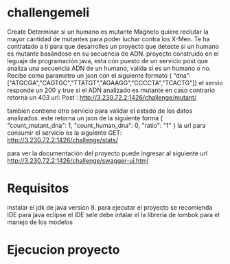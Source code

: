 # challengemeli
Create Determinar si un humano es mutante
Magneto quiere reclutar la mayor cantidad de mutantes para poder luchar
contra los X-Men.
Te ha contratado a ti para que desarrolles un proyecto que detecte si un
humano es mutante basándose en su secuencia de ADN.
proyecto construido en el leguaje de programación java, esta con puesto de un servicio 
post que analiza una secuencia ADN de un humano, valida si es un humano o no. Recibe 
como parametro un json con el siguiente formato { “dna”:["ATGCGA","CAGTGC","TTATGT","AGAAGG","CCCCTA","TCACTG"]}
el servio responde un 200 y true si el ADN analizado es mutante en caso contrario retorna un 403
url:  Post : http://3.230.72.2:1426/challenge/mutant/

tambien contiene otro servicio para validar el estado de los datos analizados. este retorna un json 
de la siguiente forma {
    "count_mutant_dna": 1,
    "count_human_dna": 0,
    "ratio": "1"
}
la url para consumir el servicio es la siguiente
GET: http://3.230.72.2:1426/challenge/stats/

para ver la documentación del proyecto puede ingresar al siguiente url
http://3.230.72.2:1426/challenge/swagger-ui.html

# Requisitos
instalar el jdk de java version 8. para ejecutar el proyecto se recomienda IDE para java eclipse
el IDE sele debe intalar el la libreria de lombok para el manejo de los modelos

# Ejecucion proyecto

